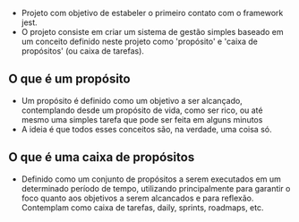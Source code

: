 - Projeto com objetivo de estabeler o primeiro contato com o framework jest.
- O projeto consiste em criar um sistema de gestão simples baseado em um conceito definido neste projeto como 'propósito' e 'caixa de propósitos' (ou caixa de tarefas).

## O que é um propósito
- Um propósito é definido como um objetivo a ser alcançado, contemplando desde um propósito de vida, como ser rico, ou até mesmo uma simples tarefa que pode ser feita em alguns minutos
- A ideia é que todos esses conceitos são, na verdade, uma coisa só.

## O que é uma caixa de propósitos
- Definido como um conjunto de propósitos a serem executados em um determinado período de tempo, utilizando principalmente para garantir o foco quanto aos objetivos a serem alcancados e para reflexão. Contemplam como caixa de tarefas, daily, sprints, roadmaps, etc.